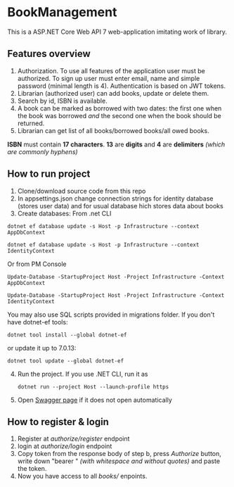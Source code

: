 # BookManagement

This is a ASP.NET Core Web API 7 web-application imitating work of library.

## Features overview

1. Authorization. To use all features of the application user must be authorized. To sign up user must enter email, name and simple password (minimal length is 4). Authentication is based on JWT tokens.
2. Librarian (authorized user) can add books, update or delete them.
3. Search by id, ISBN is available.
4. A book can be marked as borrowed with two dates: the first one when the book was borrowed *and* the second one when the book should be returned.
5. Librarian can get list of all books/borrowed books/all owed books.

**ISBN** must contain **17 characters**. **13** are **digits** and **4** are **delimiters** *(which are commonly hyphens)*

## How to run project
1. Clone/download source code from this repo
2. In appsettings.json change connection strings for identity database (stores user data) and for usual database hich stores data about books
3. Create databases:
From .net CLI
```
dotnet ef database update -s Host -p Infrastructure --context AppDbContext
```
```
dotnet ef database update -s Host -p Infrastructure --context IdentityContext
```
Or from PM Console
```
Update-Database -StartupProject Host -Project Infrastructure -Context AppDbContext
```
```
Update-Database -StartupProject Host -Project Infrastructure -Context IdentityContext
```

You may also use SQL scripts provided in migrations folder.
If you don't have dotnet-ef tools:
```
dotnet tool install --global dotnet-ef
```
or update it up to 7.0.13:
```
dotnet tool update --global dotnet-ef
```
4. Run the project.
   If you use .NET CLI, run it as
   ```
   dotnet run --project Host --launch-profile https
   ```
5. Open [Swagger page](https://localhost:7203/swagger/index.html) if it does not open automatically

## How to register & login

1. Register at *authorize/register* endpoint
2. login at *authorize/login* endpoint
3. Copy token from the response body of step b, press *Authorize* button, write down "bearer " *(with whitespace and without quotes)* and paste the token.
4. Now you have access to all *books/* enpoints.
